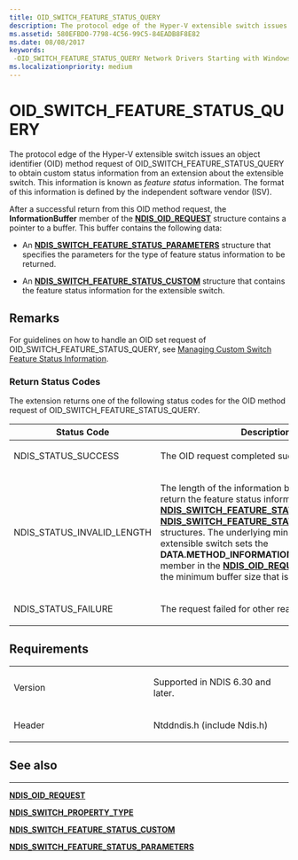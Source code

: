 ```yaml
---
title: OID_SWITCH_FEATURE_STATUS_QUERY
description: The protocol edge of the Hyper-V extensible switch issues an object identifier (OID) method request of OID_SWITCH_FEATURE_STATUS_QUERY to obtain custom status information from an extension about the extensible switch.
ms.assetid: 580EFBD0-7798-4C56-99C5-84EADB8F8E82
ms.date: 08/08/2017
keywords: 
 -OID_SWITCH_FEATURE_STATUS_QUERY Network Drivers Starting with Windows Vista
ms.localizationpriority: medium
---
```


# OID\_SWITCH\_FEATURE\_STATUS\_QUERY


The protocol edge of the Hyper-V extensible switch issues an object identifier (OID) method request of OID\_SWITCH\_FEATURE\_STATUS\_QUERY to obtain custom status information from an extension about the extensible switch. This information is known as *feature status* information. The format of this information is defined by the independent software vendor (ISV).

After a successful return from this OID method request, the **InformationBuffer** member of the [**NDIS\_OID\_REQUEST**](https://docs.microsoft.com/windows-hardware/drivers/ddi/ndis/ns-ndis-_ndis_oid_request) structure contains a pointer to a buffer. This buffer contains the following data:

-   An [**NDIS\_SWITCH\_FEATURE\_STATUS\_PARAMETERS**](https://docs.microsoft.com/windows-hardware/drivers/ddi/ntddndis/ns-ntddndis-_ndis_switch_feature_status_parameters) structure that specifies the parameters for the type of feature status information to be returned.

-   An [**NDIS\_SWITCH\_FEATURE\_STATUS\_CUSTOM**](https://docs.microsoft.com/windows-hardware/drivers/ddi/ntddndis/ns-ntddndis-_ndis_switch_feature_status_custom) structure that contains the feature status information for the extensible switch.

Remarks
-------

For guidelines on how to handle an OID set request of OID\_SWITCH\_FEATURE\_STATUS\_QUERY, see [Managing Custom Switch Feature Status Information](https://docs.microsoft.com/windows-hardware/drivers/network/managing-custom-switch-feature-status-information).

### Return Status Codes

The extension returns one of the following status codes for the OID method request of OID\_SWITCH\_FEATURE\_STATUS\_QUERY.

<table>
<colgroup>
<col width="50%" />
<col width="50%" />
</colgroup>
<thead>
<tr class="header">
<th>Status Code</th>
<th>Description</th>
</tr>
</thead>
<tbody>
<tr class="odd">
<td><p>NDIS_STATUS_SUCCESS</p></td>
<td><p>The OID request completed successfully.</p></td>
</tr>
<tr class="even">
<td><p>NDIS_STATUS_INVALID_LENGTH</p></td>
<td><p>The length of the information buffer is too small to return the feature status information as well as the <a href="https://docs.microsoft.com/windows-hardware/drivers/ddi/ntddndis/ns-ntddndis-_ndis_switch_feature_status_custom" data-raw-source="[&lt;strong&gt;NDIS_SWITCH_FEATURE_STATUS_CUSTOM&lt;/strong&gt;](https://docs.microsoft.com/windows-hardware/drivers/ddi/ntddndis/ns-ntddndis-_ndis_switch_feature_status_custom)"><strong>NDIS_SWITCH_FEATURE_STATUS_CUSTOM</strong></a> and <a href="https://docs.microsoft.com/windows-hardware/drivers/ddi/ntddndis/ns-ntddndis-_ndis_switch_feature_status_parameters" data-raw-source="[&lt;strong&gt;NDIS_SWITCH_FEATURE_STATUS_PARAMETERS&lt;/strong&gt;](https://docs.microsoft.com/windows-hardware/drivers/ddi/ntddndis/ns-ntddndis-_ndis_switch_feature_status_parameters)"><strong>NDIS_SWITCH_FEATURE_STATUS_PARAMETERS</strong></a> structures. The underlying miniport edge of the extensible switch sets the <strong>DATA.METHOD_INFORMATION.BytesNeeded</strong> member in the <a href="https://docs.microsoft.com/windows-hardware/drivers/ddi/ndis/ns-ndis-_ndis_oid_request" data-raw-source="[&lt;strong&gt;NDIS_OID_REQUEST&lt;/strong&gt;](https://docs.microsoft.com/windows-hardware/drivers/ddi/ndis/ns-ndis-_ndis_oid_request)"><strong>NDIS_OID_REQUEST</strong></a> structure to the minimum buffer size that is required.</p></td>
</tr>
<tr class="odd">
<td><p>NDIS_STATUS_FAILURE</p></td>
<td><p>The request failed for other reasons.</p></td>
</tr>
</tbody>
</table>

 

Requirements
------------

<table>
<colgroup>
<col width="50%" />
<col width="50%" />
</colgroup>
<tbody>
<tr class="odd">
<td><p>Version</p></td>
<td><p>Supported in NDIS 6.30 and later.</p></td>
</tr>
<tr class="even">
<td><p>Header</p></td>
<td>Ntddndis.h (include Ndis.h)</td>
</tr>
</tbody>
</table>

## See also


****
[**NDIS\_OID\_REQUEST**](https://docs.microsoft.com/windows-hardware/drivers/ddi/ndis/ns-ndis-_ndis_oid_request)

[**NDIS\_SWITCH\_PROPERTY\_TYPE**](https://docs.microsoft.com/windows-hardware/drivers/ddi/ntddndis/ne-ntddndis-_ndis_switch_property_type)

[**NDIS\_SWITCH\_FEATURE\_STATUS\_CUSTOM**](https://docs.microsoft.com/windows-hardware/drivers/ddi/ntddndis/ns-ntddndis-_ndis_switch_feature_status_custom)

[**NDIS\_SWITCH\_FEATURE\_STATUS\_PARAMETERS**](https://docs.microsoft.com/windows-hardware/drivers/ddi/ntddndis/ns-ntddndis-_ndis_switch_feature_status_parameters)

 

 





